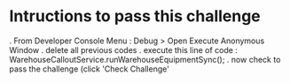 # Intructions to pass this challenge
. From Developer Console Menu : Debug > Open Execute Anonymous Window
. delete all previous codes
. execute this line of code : WarehouseCalloutService.runWarehouseEquipmentSync();
. now check to pass the challenge (click 'Check Challenge'
